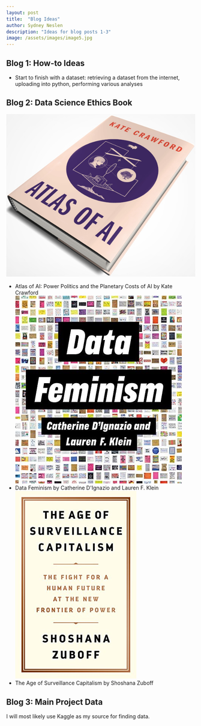 ```yaml
---
layout: post
title:  "Blog Ideas"
author: Sydney Neslen
description: "Ideas for blog posts 1-3"
image: /assets/images/image5.jpg
---
```


## Blog 1: How-to Ideas
- Start to finish with a dataset: retrieving a dataset from the internet, uploading into python, performing various analyses


## Blog 2: Data Science Ethics Book
![](https://raw.githubusercontent.com/sneslen/my386blog/main/assets/images/atlas_ai.jpg)
- Atlas of AI: Power Politics and the Planetary Costs of AI by Kate Crawford
![](https://raw.githubusercontent.com/sneslen/my386blog/main/assets/images/data_feminism.jpg)
- Data Feminism by Catherine D'Ignazio and Lauren F. Klein
![](https://raw.githubusercontent.com/sneslen/my386blog/main/assets/images/surveillance_capitalism.jpg)
- The Age of Surveillance Capitalism by Shoshana Zuboff


## Blog 3: Main Project Data
I will most likely use Kaggle as my source for finding data. 

